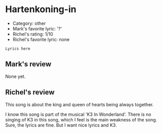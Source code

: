 # Hartenkoning-in

 * Category: other
 * Mark's favorite lyric: '?'
 * Richel's rating: 1/10
 * Richel's favorite lyric: none

```
Lyrics here
```

## Mark's review

None yet.

## Richel's review

This song is about the king and queen of hearts being always together.

I know this song is part of the musical 'K3 In Wonderland'. There is no singing of K3 in this song,
which I feel is the main weakness of the song. Sure, the lyrics are fine. But I want nice
lyrics and K3.
